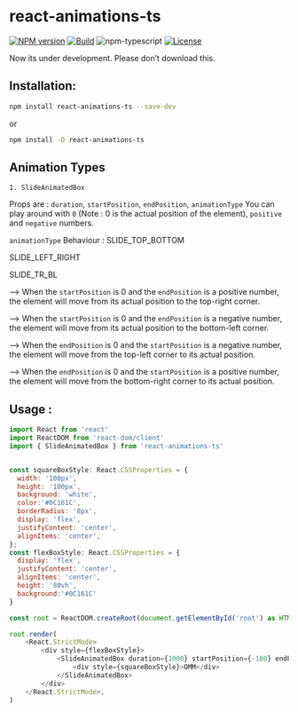 # react-animations-ts

[![NPM version][npm-image]][npm-url]
[![Build][github-build]][github-build-url]
![npm-typescript]
[![License][github-license]][github-license-url]


Now its under development. Please don’t download this. 
<!-- [**Live Demo**](https://Deba0099.github.io/react-animations-ts/) -->

## Installation:

```bash
npm install react-animations-ts --save-dev
```

or

```bash
npm install -D react-animations-ts
```

## Animation Types

`1. SlideAnimatedBox` 

Props are : `duration`, `startPosition`, `endPosition`, `animationType` 
You can play around with `0` (Note : 0 is the actual position of the element), `positive` and `negative` numbers.

`animationType` Behaviour : 
SLIDE_TOP_BOTTOM 

SLIDE_LEFT_RIGHT

SLIDE_TR_BL

--> When the `startPosition` is 0 and the `endPosition` is a positive number, the element will move from its actual position to the top-right corner.

--> When the `startPosition` is 0 and the `endPosition` is a negative number, the element will move from its actual position to the bottom-left corner.

--> When the `endPosition` is 0 and the `startPosition` is a negative number, the element will move from the top-left corner to its actual position.

--> When the `endPosition` is 0 and the `startPosition` is a positive number, the element will move from the bottom-right corner to its actual position.



## Usage :

```js
import React from 'react'
import ReactDOM from 'react-dom/client'
import { SlideAnimatedBox } from 'react-animations-ts'


const squareBoxStyle: React.CSSProperties = {
  width: '100px',
  height: '100px',
  background: 'white',
  color:'#0C161C',
  borderRadius: '8px',
  display: 'flex',
  justifyContent: 'center',
  alignItems: 'center',
};
const flexBoxStyle: React.CSSProperties = {
  display: 'flex',
  justifyContent: 'center',
  alignItems: 'center',
  height: '80vh',
  background:'#0C161C'
}

const root = ReactDOM.createRoot(document.getElementById('root') as HTMLElement)

root.render(
    <React.StrictMode>
        <div style={flexBoxStyle}>
            <SlideAnimatedBox duration={1000} startPosition={-100} endPosition={100}>
                <div style={squareBoxStyle}>OMM</div>
            </SlideAnimatedBox>
        </div>
    </React.StrictMode>,
)

```

[npm-url]: https://www.npmjs.com/package/react-animations-ts
[npm-image]: https://img.shields.io/npm/v/react-animations-ts
[github-license]: https://img.shields.io/github/license/Deba0099/react-animations-ts
[github-license-url]: https://github.com/Deba0099/react-animations-ts/blob/master/LICENSE
[github-build]: https://github.com/Deba0099/react-animations-ts/actions/workflows/publish.yml/badge.svg
[github-build-url]: https://github.com/Deba0099/react-animations-ts/actions/workflows/publish.yml
[npm-typescript]: https://img.shields.io/npm/types/react-animations-ts
